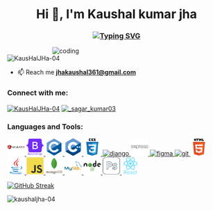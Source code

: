 <h1 align="center">Hi 👋, I'm Kaushal kumar jha</h1>
<h3 align="center"><a href="https://git.io/typing-svg"><img src="https://readme-typing-svg.demolab.com?font=lora&size=24&pause=1000&color=F70407&vCenter=true&random=false&width=435&lines=Full+stack+Developer%F0%9F%91%A8%E2%80%8D%F0%9F%92%BB%F0%9F%91%A8%E2%80%8D%F0%9F%92%BB;Tech+Enthusiast%F0%9F%92%BB%F0%9F%92%BB;Contributor%F0%9F%A7%91%E2%80%8D%F0%9F%92%BB;Developer%F0%9F%92%BB;Upcoming+Software+Engineer%F0%9F%91%A8%E2%80%8D%F0%9F%92%BB%F0%9F%91%A8%E2%80%8D%F0%9F%92%BB" alt="Typing SVG" /></a></h3>
<img align="right"alt="coding"width="400"src="https://media.licdn.com/dms/image/C5622AQErlQlcPler2g/feedshare-shrink_2048_1536/0/1587628396592?e=2147483647&v=beta&t=6gbzpglnet87uHEUlsH1GBq6TM1FaNsD8xcWeKZmWa0">
<!-- <p align="left"> <img src="https://komarev.com/ghpvc/?username=sagar-03&label=Profile%20views&color=0e75b6&style=flat" alt="KausHalJHa-04" /> </p> -->
<p align="left"> <img src="https://komarev.com/ghpvc/?username=KausHalJHA-04&label=Profile%20views&color=0e75b6&style=flat" alt="KausHalJHa-04" /></p>

<!-- <p align="left"> <a href="https://twitter.com/sagarkumar16289" target="blank"><img src="https://img.shields.io/twitter/follow/sagarkumar16289?logo=twitter&style=for-the-badge" alt="KausHalJHa-04" /></a> </p> -->  

- 📫 Reach me **jhakaushal361@gmail.com**     

<h3 align="left">Connect with me: </h3>  
<p align="left">      
<!-- <a href="https://twitter.com/sagarkumar16289" target="blank"><img align="center" src="https://raw.githubusercontent.com/rahuldkjain/github-profile-readme-generator/master/src/images/icons/Social/twitter.svg" alt="sagarkumar16289" height="30" width="40" /></a> -->
<a href="https://www.linkedin.com/in/kaushal-jha-6073042aa/" target="blank"><img align="center" src="https://raw.githubusercontent.com/rahuldkjain/github-profile-readme-generator/master/src/images/icons/Social/linked-in-alt.svg" alt="KausHalJHa-04" height="30" width="40" /></a>
<a href="https://www.instagram.com/_kaushal_jha04/" target="blank"><img align="center" src="https://raw.githubusercontent.com/rahuldkjain/github-profile-readme-generator/master/src/images/icons/Social/instagram.svg" alt="_sagar_kumar03" height="30" width="40" /></a>
</p>
<!-- # 💻 Tech Stack: ![C#](https://img.shields.io/badge/c%23-%23239120.svg?style=for-the-badge&logo=csharp&logoColor=white) ![C++](https://img.shields.io/badge/c++-%2300599C.svg?style=for-the-badge&logo=c%2B%2B&logoColor=white) ![CSS3](https://img.shields.io/badge/css3-%231572B6.svg?style=for-the-badge&logo=css3&logoColor=white) ![HTML5](https://img.shields.io/badge/html5-%23E34F26.svg?style=for-the-badge&logo=html5&logoColor=white) ![JavaScript](https://img.shields.io/badge/javascript-%23323330.svg?style=for-the-badge&logo=javascript&logoColor=%23F7DF1E) ![Python](https://img.shields.io/badge/python-3670A0?style=for-the-badge&logo=python&logoColor=ffdd54) ![Angular.js](https://img.shields.io/badge/angular.js-%23E23237.svg?style=for-the-badge logo=angularjs logo Color=white) ![Bootstrap](https://img.shields.io/badge/bootstrap-%238511FA.svg?style=for-the-badge&logo=bootstrap&logoColor=white) ![Express.js](https://img.shields.io/badge/express.js-%23404d59.svg?style=for-the-badge&logo=express&logoColor=%2361DAFB) ![React](https://img.shields.io/badge/react-%2320232a.svg?style=for-the-badge&logo=react&logoColor=%2361DAFB) ![TailwindCSS](https://img.shields.io/badge/tailwindcss-%2338B2AC.svg?style=for-the-badge&logo=tailwind-css&logoColor=white) ![MySQL](https://img.shields.io/badge/mysql-%2300000f.svg?style=for-the-badge&logo=mysql&logoColor=white) ![MongoDB](https://img.shields.io/badge/MongoDB-%234ea94b.svg?style=for-the-badge&logo=mongodb&logoColor=white) ![Figma](https://img.shields.io/badge/figma-%23F24E1E.svg?style=for-the-badge&logo=figma&logoColor=white) ![Canva](https://img.shields.io/badge/Canva-%2300C4CC.svg?style=for-the-badge&logo=Canva&logoColor=white) ![Matplotlib](https://img.shields.io/badge/Matplotlib-%23ffffff.svg?style=for-the-badge&logo=Matplotlib&logoColor=black) ![NumPy](https://img.shields.io/badge/numpy-%23013243.svg?style=for-the-badge&logo=numpy&logoColor=white) ![Pandas](https://img.shields.io/badge/pandas-%23150458.svg?style=for-the-badge&logo=pandas&logoColor=white) ![scikit-learn](https://img.shields.io/badge/scikit--learn-%23F7931E.svg?style=for-the-badge&logo=scikit-learn&logoColor=white)
 -->
<h3 align="left">Languages and Tools:</h3>
<p align="left"> <a href="https://angular.io" target="_blank" rel="noreferrer"> <img src="https://raw.githubusercontent.com/devicons/devicon/master/icons/angularjs/angularjs-original-wordmark.svg" alt="angularjs" width="40" height="40"/> </a> <a href="https://getbootstrap.com" target="_blank" rel="noreferrer"> <img src="https://raw.githubusercontent.com/devicons/devicon/master/icons/bootstrap/bootstrap-plain-wordmark.svg" alt="bootstrap" width="40" height="40"/> </a> <a href="https://www.cprogramming.com/" target="_blank" rel="noreferrer"> <img src="https://raw.githubusercontent.com/devicons/devicon/master/icons/c/c-original.svg" alt="c" width="40" height="40"/> </a> <a href="https://www.w3schools.com/cpp/" target="_blank" rel="noreferrer"> <img src="https://raw.githubusercontent.com/devicons/devicon/master/icons/cplusplus/cplusplus-original.svg" alt="cplusplus" width="40" height="40"/> </a> <a href="https://www.w3schools.com/css/" target="_blank" rel="noreferrer"> <img src="https://raw.githubusercontent.com/devicons/devicon/master/icons/css3/css3-original-wordmark.svg" alt="css3" width="40" height="40"/> </a> <a href="https://www.djangoproject.com/" target="_blank" rel="noreferrer"> <img src="https://cdn.worldvectorlogo.com/logos/django.svg" alt="django" width="40" height="40"/> </a> <a href="https://expressjs.com" target="_blank" rel="noreferrer"> <img src="https://raw.githubusercontent.com/devicons/devicon/master/icons/express/express-original-wordmark.svg" alt="express" width="40" height="40"/> </a> <a href="https://www.figma.com/" target="_blank" rel="noreferrer"> <img src="https://www.vectorlogo.zone/logos/figma/figma-icon.svg" alt="figma" width="40" height="40"/> </a> <a href="https://git-scm.com/" target="_blank" rel="noreferrer"> <img src="https://www.vectorlogo.zone/logos/git-scm/git-scm-icon.svg" alt="git" width="40" height="40"/> </a> <a href="https://www.w3.org/html/" target="_blank" rel="noreferrer"> <img src="https://raw.githubusercontent.com/devicons/devicon/master/icons/html5/html5-original-wordmark.svg" alt="html5" width="40" height="40"/> </a> <a href="https://www.java.com" target="_blank" rel="noreferrer"> <img src="https://raw.githubusercontent.com/devicons/devicon/master/icons/java/java-original.svg" alt="java" width="40" height="40"/> </a> <a href="https://developer.mozilla.org/en-US/docs/Web/JavaScript" target="_blank" rel="noreferrer"> <img src="https://raw.githubusercontent.com/devicons/devicon/master/icons/javascript/javascript-original.svg" alt="javascript" width="40" height="40"/> </a> <a href="https://www.mongodb.com/" target="_blank" rel="noreferrer"> <img src="https://raw.githubusercontent.com/devicons/devicon/master/icons/mongodb/mongodb-original-wordmark.svg" alt="mongodb" width="40" height="40"/> </a> <a href="https://www.mysql.com/" target="_blank" rel="noreferrer"> <img src="https://raw.githubusercontent.com/devicons/devicon/master/icons/mysql/mysql-original-wordmark.svg" alt="mysql" width="40" height="40"/> </a> <a href="https://nodejs.org" target="_blank" rel="noreferrer"> <img src="https://raw.githubusercontent.com/devicons/devicon/master/icons/nodejs/nodejs-original-wordmark.svg" alt="nodejs" width="40" height="40"/> </a> <a href="https://www.photoshop.com/en" target="_blank" rel="noreferrer"> <img src="https://raw.githubusercontent.com/devicons/devicon/master/icons/photoshop/photoshop-line.svg" alt="photoshop" width="40" height="40"/> </a> <a href="https://reactjs.org/" target="_blank" rel="noreferrer"> <img src="https://raw.githubusercontent.com/devicons/devicon/master/icons/react/react-original-wordmark.svg" alt="react" width="40" height="40"/> </a> </p>

[![GitHub Streak](https://nirzak-streak-stats.vercel.app?user=KausHalJHa-04&theme=transparent)](https://git.io/streak-stats)
<br clear="both" />  


<p><img align="left" src="https://github-readme-stats.vercel.app/api/top-langs?username=kaushaljha-04&show_icons=true&locale=en&layout=compact" alt="kaushaljha-04" /></p>
<!-- <p><img align="center" src="https://github-readme-streak-stats.herokuapp.com/?user=kaushaljha-04&" alt="kaushaljha-04" /></p> -->
